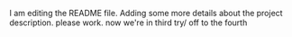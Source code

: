 I am editing the README file. Adding some more details about the project description. please work. now we're in third try/ off to the fourth

